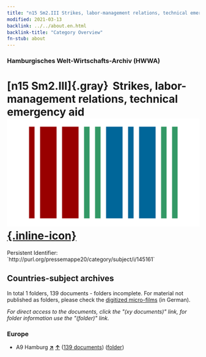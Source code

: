 ```yaml
---
title: "n15 Sm2.III Strikes, labor-management relations, technical emergency aid"
modified: 2021-03-13
backlink: ../../about.en.html
backlink-title: "Category Overview"
fn-stub: about
---
```


### Hamburgisches Welt-Wirtschafts-Archiv (HWWA)

# [n15 Sm2.III]{.gray}&#8201; Strikes, labor-management relations, technical emergency aid &#160; [![Wikidata](/images/Wikidata-logo.svg "Wikidata"){.inline-icon}](http://www.wikidata.org/entity/Q104710704)

<div class="hint">Persistent Identifier: `http://purl.org/pressemappe20/category/subject/i/145161`</div>







## Countries-subject archives





In total 1 folders, 139 documents - folders incomplete.
For material not published as folders, please check the [digitized micro-films](/film/h1_sh.de.html) (in German).

_For direct access to the documents, click the "(xy documents)" link, for folder information use the "(folder)" link._



### Europe

- A9 Hamburg [**&nearr;**](../../../geo/i/140905/about.en.html "Hamburg (all folders)") [**&uarr;**](../../../geo/about.en.html#A9 "Country category system") (<a href="https://pm20.zbw.eu/iiifview/folder/sh/140905,145161" title="about: Hamburg : Strikes, labor-management relations, technical emergency aid" target="_blank">139 documents</a>) ([folder](../../../../folder/sh/1409xx/140905/1451xx/145161/about.en.html))








